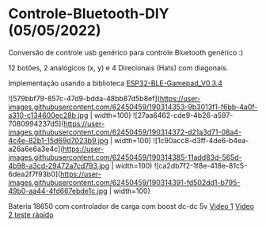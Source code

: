 # Controle-Bluetooth-DIY (05/05/2022)
Conversão de controle usb genérico para controle Bluetooth genérico :)

12 botões, 2 analógicos (x, y) e 4 Direcionais (Hats) com diagonais.

Implementação usando a biblioteca [ESP32-BLE-Gamepad_V0.3.4](https://github.com/lemmingDev/ESP32-BLE-Gamepad)

![579bbf79-857c-47d9-bdda-48bb87d5b8ef](https://user-images.githubusercontent.com/62450459/190314353-9b3013f1-f6bb-4a0f-a310-c134600ec28b.jpg | width=100)
![27aa6462-cde9-4b26-a597-7080994237d5](https://user-images.githubusercontent.com/62450459/190314372-d21a3d71-08a4-4c4e-82b1-15d69d7023b9.jpg | width=100)
![1c90acc8-d3ff-4de6-b4ea-a26a6e6a3e4c](https://user-images.githubusercontent.com/62450459/190314385-11add83d-565d-4b98-a3cd-29472a7cd793.jpg | width=100)
![ca2db7f2-1f8e-418e-81c5-6dea2f7f93b0](https://user-images.githubusercontent.com/62450459/190314391-fd502dd1-b795-49b0-aa44-4fd667ebde1c.jpg | width=100)

Bateria 18650 com controlador de carga com boost dc-dc 5v
[Video 1](https://user-images.githubusercontent.com/62450459/190314845-19e59ffa-05f0-42de-bbac-1862c000d31f.mp4)
[Video 2 teste rápido](https://user-images.githubusercontent.com/62450459/190315788-94d38731-037f-40b1-bb17-fa1a59df83ee.mp4)
